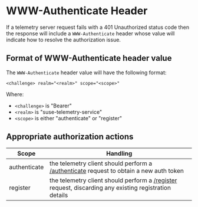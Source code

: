 # WWW-Authenticate Header

If a telemetry server request fails with a 401 Unauthorized status code then the response will include a `WWW-Authenticate` header whose value will indicate how to resolve the authorization issue.

## Format of WWW-Authenticate header value
The `WWW-Authenticate` header value will have the following format:

```
<challenge> realm="<realm>" scope="<scope>"
```

Where:
* `<challenge>` is "Bearer"
* `<realm>` is "suse-telemetry-service"
* `<scope>` is either "authenticate" or "register"

## Appropriate authorization actions

| Scope | Handling |
| ----- | -------- |
| authenticate | the telemetry client should perform a [/authenticate](../requests/authenticate.md) request to obtain a new auth token |
| register | the telemetry client should perform a [/register](../requests/register.md) request, discarding any existing registration details |